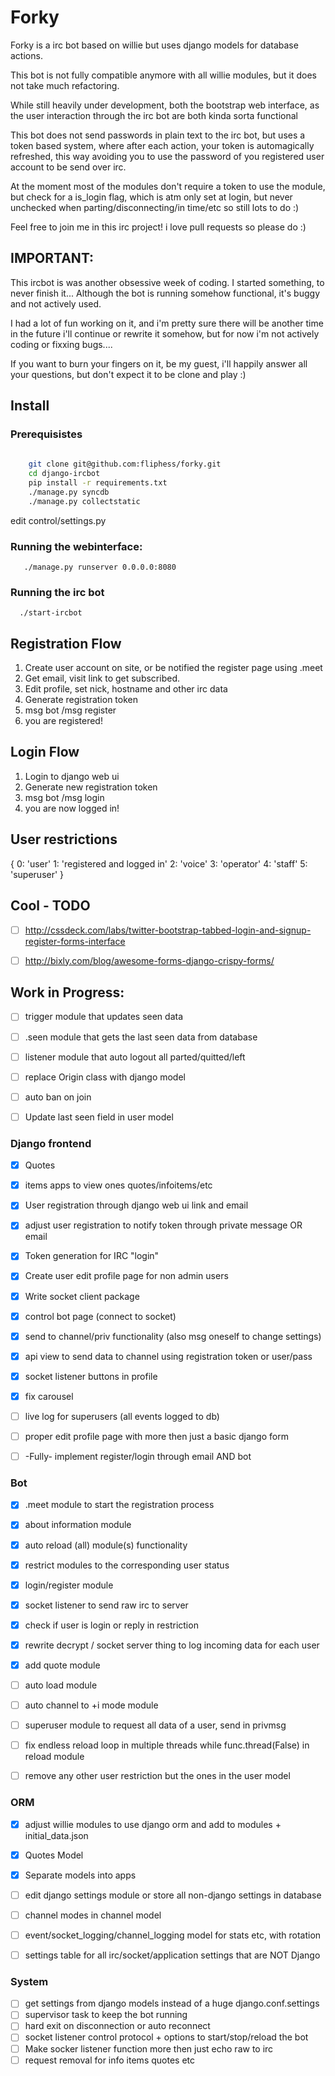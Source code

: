 # Forky

Forky is a irc bot based on willie but uses django models for database actions. 

This bot is not fully compatible anymore with all willie modules, but it does not take much refactoring. 

While still heavily under development, both the bootstrap web interface, as the user interaction through the irc bot 
are both kinda sorta functional 

This bot does not send passwords in plain text to the irc bot, but uses a token based system, where after each action, 
your token is automagically refreshed, this way avoiding you to use the password of you registered user account to be send over irc. 

At the moment most of the modules don't require a token to use the module, but check for a is_login flag, which is atm only 
set at login, but never unchecked when parting/disconnecting/in time/etc so still lots to do :) 

Feel free to join me in this irc project! i love pull requests so please do :)

## IMPORTANT:

This ircbot is was another obsessive week of coding. I started something, to never finish it... Although the bot is running somehow functional, it's buggy and not actively used. 

I had a lot of fun working on it, and i'm pretty sure there will be another time in the future i'll continue or rewrite it somehow, but for now i'm not actively coding or fixxing bugs.... 

If you want to burn your fingers on it, be my guest, i'll happily answer all your questions, but don't expect it to be clone and play :) 


## Install 

### Prerequisistes
```bash
 
    git clone git@github.com:fliphess/forky.git
    cd django-ircbot 
    pip install -r requirements.txt
    ./manage.py syncdb  
    ./manage.py collectstatic
```

edit control/settings.py

### Running the webinterface: 
```
   ./manage.py runserver 0.0.0.0:8080 
```
   
### Running the irc bot 
```
  ./start-ircbot
```

## Registration Flow
1. Create user account on site, or be notified the register page using .meet <name>
2. Get email, visit link to get subscribed.
3. Edit profile, set nick, hostname and other irc data 
4. Generate registration token 
5. msg bot /msg <botnick> register <token>
6. you are registered!

## Login Flow
1. Login to django web ui
2. Generate new registration token
3. msg bot /msg <botnick> login <token>
4. you are now logged in!


## User restrictions
{
    0: 'user'
    1: 'registered and logged in'
    2: 'voice'
    3: 'operator'
    4: 'staff'
    5: 'superuser'
}

## Cool - TODO
- [ ] http://cssdeck.com/labs/twitter-bootstrap-tabbed-login-and-signup-register-forms-interface
- [ ] http://bixly.com/blog/awesome-forms-django-crispy-forms/


## Work in Progress:
- [ ] trigger module that updates seen data
- [ ] .seen <user> module that gets the last seen data from database
- [ ] listener module that auto logout all parted/quitted/left
- [ ] replace Origin class with django model 
- [ ] auto ban on join
- [ ] Update last seen field in user model


### Django frontend
- [X] Quotes
- [X] items apps to view ones quotes/infoitems/etc
- [X] User registration through django web ui link and email
- [X] adjust user registration to notify token through private message OR email
- [X] Token generation for IRC "login"
- [X] Create user edit profile page for non admin users
- [X] Write socket client package
- [X] control bot page (connect to socket)
- [X] send to channel/priv functionality (also msg oneself to change settings)
- [X] api view to send data to channel using registration token or user/pass
- [X] socket listener buttons in profile
- [X] fix carousel 

- [ ] live log for superusers (all events logged to db)
- [ ] proper edit profile page with more then just a basic django form
- [ ] -Fully- implement register/login through email AND bot 

### Bot
- [X] .meet <user> module to start the registration process
- [X] about information module
- [X] auto reload (all) module(s) functionality
- [X] restrict modules to the corresponding user status
- [X] login/register module
- [X] socket listener to send raw irc to server
- [X] check if user is login or reply in restriction 
- [X] rewrite decrypt / socket server thing to log incoming data for each user
- [X] add quote module 

- [ ] auto load module 
- [ ] auto channel to +i mode module
- [ ] superuser module to request all data of a user, send in privmsg
- [ ] fix endless reload loop in multiple threads while func.thread(False) in reload module
- [ ] remove any other user restriction but the ones in the user model


### ORM
- [X] adjust willie modules to use django orm and add to modules + initial_data.json
- [X] Quotes Model
- [X] Separate models into apps

- [ ] edit django settings module or store all non-django settings in database
- [ ] channel modes in channel model
- [ ] event/socket_logging/channel_logging model for stats etc, with rotation 
- [ ] settings table for all irc/socket/application settings that are NOT Django

### System
- [ ] get settings from django models instead of a huge django.conf.settings 
- [ ] supervisor task to keep the bot running
- [ ] hard exit on disconnection or auto reconnect
- [ ] socket listener control protocol + options to start/stop/reload the bot
- [ ] Make socker listener function more then just echo raw to irc 
- [ ] request removal for info items quotes etc 
